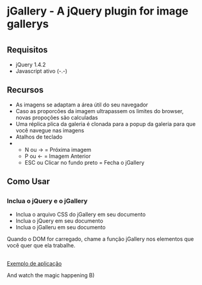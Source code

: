 <h1>jGallery - A jQuery plugin for image gallerys<h1>

<h2>Requisitos</h2>
<ul>
    <li>jQuery 1.4.2</li>
    <li>Javascript ativo (-.-)</li>
</ul>

<h2>Recursos</h2>
<ul>
    <li>As imagens se adaptam a área útil do seu navegador</li>
    <li>Caso as proporcões da imagem ultrapassem os limites do browser, novas propoções são calculadas</li>
    <li>Uma réplica plica da galeria é clonada para a popup da galeria para que você navegue nas imagens</li>
    <li>Atalhos de teclado</li>
	<li>
		<ul>
			<li>N ou -> = Próxima imagem</li>
			<li>P ou <- = Imagem Anterior</li>
			<li>ESC ou Clicar no fundo preto = Fecha o jGallery</li>
		</ul>
	</li>
</ul>

<h2> Como Usar <h2>

<h3>Inclua o jQuery e o jGallery</h3>

<ul>
    <li>Inclua o arquivo CSS do jGallery em seu documento</li>
    <li>Inclua o jQuery em seu documento</li>
    <li>Inclua o jGalleru em seu documento</li>
</ul>

<p>Quando o DOM for carregado, chame a função jGallery nos elementos que você quer que ela trabalhe. </p> <br />
<a href="http://github.com/igorescobar/jGallery/blob/master/index.html">Exemplo de aplicação</a>

<p>And watch the magic happening B)</p>
